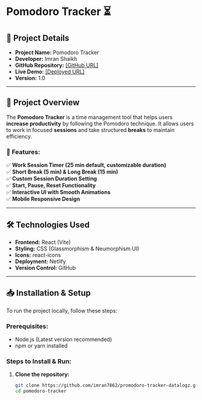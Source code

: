 # Pomodoro Tracker ⏳  

## 📌 Project Details  
- **Project Name:** Pomodoro Tracker  
- **Developer:** Imran Shaikh  
- **GitHub Repository:** [[GitHub URL]](https://github.com/imran7862/promodoro-tracker-datalogz.git)  
- **Live Demo:** [[Deployed URL]](https://promodoro-tracker-datalogz.netlify.app/)  
- **Version:** 1.0  

---

## 🚀 Project Overview  
The **Pomodoro Tracker** is a time management tool that helps users **increase productivity** by following the Pomodoro technique. It allows users to work in focused **sessions** and take structured **breaks** to maintain efficiency.  

### 🔹 **Features:**  
✅ **Work Session Timer (25 min default, customizable duration)**  
✅ **Short Break (5 min) & Long Break (15 min)**  
✅ **Custom Session Duration Setting**  
✅ **Start, Pause, Reset Functionality**  
✅ **Interactive UI with Smooth Animations**  
✅ **Mobile Responsive Design**  

---

## 🛠️ Technologies Used  
- **Frontend:** React (Vite)  
- **Styling:** CSS (Glassmorphism & Neumorphism UI)  
- **Icons:** react-icons  
- **Deployment:** Netlify  
- **Version Control:** GitHub  

---

## 📥 Installation & Setup  
To run the project locally, follow these steps:  

### **Prerequisites:**  
- Node.js (Latest version recommended)  
- npm or yarn installed  

### **Steps to Install & Run:**  
1. **Clone the repository:**  
   ```sh
   git clone https://github.com/imran7862/promodoro-tracker-datalogz.git
   cd pomodoro-tracker
